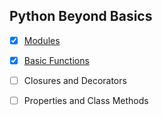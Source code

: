 ## Python Beyond Basics

- [x] [Modules](./modules-organizing-programs)
- [x] [Basic Functions](./basic-functions)
- [ ] Closures and Decorators
- [ ] Properties and Class Methods




